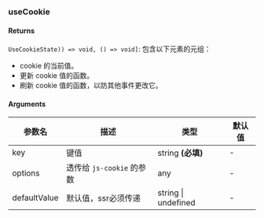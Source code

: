 ### useCookie

#### Returns
`UseCookieState)) => void, () => void]`: 包含以下元素的元组：
- cookie 的当前值。
- 更新 cookie 值的函数。
- 刷新 cookie 值的函数，以防其他事件更改它。

#### Arguments
|参数名|描述|类型|默认值|
|---|---|---|---|
|key|键值|string  **(必填)**|-|
|options|透传给 `js-cookie` 的参数|any |-|
|defaultValue|默认值，ssr必须传递|string \| undefined |-|